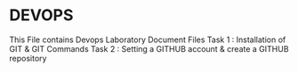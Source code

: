 # DEVOPS
This File contains Devops Laboratory Document Files 
Task 1 : Installation of GIT & GIT Commands
Task 2 : Setting a GITHUB account & create a GITHUB repository
